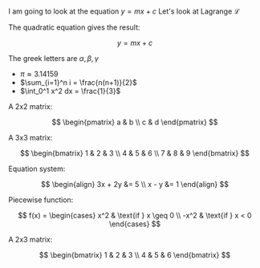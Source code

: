 I am going to look at the equation $y=mx+c$
Let's look at Lagrange $\mathscr{L}$

The quadratic equation gives the result:

$$ y = mx+c $$

The greek letters are $\alpha, \beta, \gamma$
- $\pi \approx 3.14159$
- $\sum_{i=1}^n i = \frac{n(n+1)}{2}$
- $\int_0^1 x^2 dx = \frac{1}{3}$


A 2x2 matrix:

$$
\begin{pmatrix}
a & b \\
c & d
\end{pmatrix}
$$

A 3x3 matrix:

$$
\begin{bmatrix}
1 & 2 & 3 \\
4 & 5 & 6 \\
7 & 8 & 9
\end{bmatrix}
$$


Equation system:

$$
\begin{align}
3x + 2y &= 5 \\
x - y &= 1
\end{align}
$$

Piecewise function:

$$
f(x) = \begin{cases}
x^2 & \text{if } x \geq 0 \\
-x^2 & \text{if } x < 0
\end{cases}
$$

A 2x3 matrix:

$$
\begin{bmatrix}
1 & 2 & 3 \\
4 & 5 & 6
\end{bmatrix}
$$


